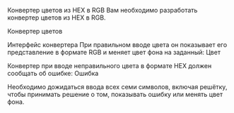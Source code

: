 

Конвертер цветов из HEX в RGB
Вам необходимо разработать конвертер цветов из HEX в RGB.

Конвертер цветов

Интерфейс конвертера
При правильном вводе цвета он показывает его представление в формате RGB и меняет цвет фона на заданный: Цвет

Конвертер при вводе неправильного цвета в формате HEX должен сообщать об ошибке: Ошибка

Необходимо дожидаться ввода всех семи символов, включая решётку, чтобы принимать решение о том, показывать ошибку или менять цвет фона.